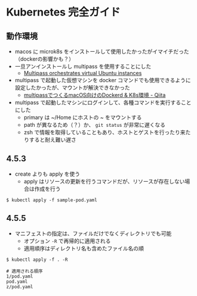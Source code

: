 # Kubernetes 完全ガイド

## 動作環境
- macos に microk8s をインストールして使用したかったがイマイチだった（dockerの影響かも？）
- 一旦アンインストールし multipass を使用することにした
    - [Multipass orchestrates virtual Ubuntu instances](https://multipass.run/)
- multipass で起動した仮想マシンを docker コマンドでも使用できるように設定したかったが、マウントが解決できなかった
    - [multipassでつくるmacOS向けのDockerd & K8s環境 - Qiita](https://qiita.com/mumoshu/items/6ff56badcfabe5ab1f49)
- multipass で起動したマシンにログインして、各種コマンドを実行することにした
    - primary は ~/Home にホストの ~ をマウントする
    - path が異なるため（？）か、 `git status` が非常に遅くなる
    - zsh で情報を取得していることもあり、ホストとゲストを行ったり来たりすると耐え難い遅さ

## 4.5.3
- create よりも apply を使う
    - apply はリソースの更新を行うコマンドだが、リソースが存在しない場合は作成を行う

```
$ kubectl apply -f sample-pod.yaml
```

## 4.5.5
- マニフェストの指定は、ファイルだけでなくディレクトリでも可能
    - オプション `-R` で再帰的に適用される
    - 適用順序はディレクトリ名も含めたファイル名の順

```
$ kubectl apply -f . -R
```
```
# 適用される順序
1/pod.yaml
pod.yaml
z/pod.yaml
```
